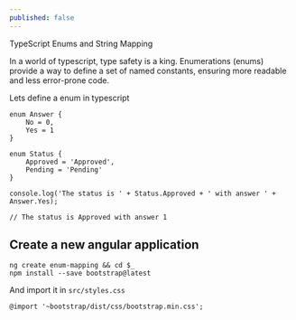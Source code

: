 ```yaml
---
published: false
---
```


TypeScript Enums and String Mapping

In a world of typescript, type safety is a king. Enumerations (enums) provide a way to define a set of named constants, ensuring more readable and less error-prone code. 

Lets define a enum in typescript

```
enum Answer {
    No = 0,
    Yes = 1
}

enum Status {
    Approved = 'Approved',
    Pending = 'Pending'
}

console.log('The status is ' + Status.Approved + ' with answer ' + Answer.Yes);

// The status is Approved with answer 1
```

## Create a new angular application

```
ng create enum-mapping && cd $_
npm install --save bootstrap@latest
```

And import it in `src/styles.css` 

```
@import '~bootstrap/dist/css/bootstrap.min.css';
```